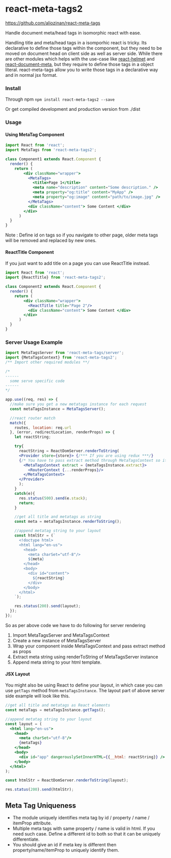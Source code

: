 # react-meta-tags2

https://github.com/aliozinan/react-meta-tags

Handle document meta/head tags in isomorphic react with ease.

Handling title and meta/head tags in a isomporhic react is tricky. Its declarative to define those tags within the component, but they need to be moved on document head on client side as well as server side. While there are other modules which helps with the use-case like <a href="https://github.com/nfl/react-helmet" target="_blank">react-helmet</a> and  <a href="https://github.com/kodyl/react-document-meta" target="_blank">react-document-meta</a>, but they require to define those tags in a object literal. react-meta-tags allow you to write those tags in a declarative way and in normal jsx format.

### Install
Through npm
`npm install react-meta-tags2 --save`

Or get compiled development and production version from ./dist

### Usage

#### Using MetaTag Component

```jsx
import React from 'react';
import MetaTags from 'react-meta-tags2';

class Component1 extends React.Component {
  render() {
    return (
        <div className="wrapper">
          <MetaTags>
            <title>Page 1</title>
            <meta name="description" content="Some description." />
            <meta property="og:title" content="MyApp" />
            <meta property="og:image" content="path/to/image.jpg" />
          </MetaTags>
          <div className="content"> Some Content </div>
        </div>
      )
  }
}
```
Note : Define id on tags so if you navigate to other page, older meta tags will be removed and replaced by new ones.


#### ReactTitle Component
If you just want to add title on a page you can use ReactTitle instead.
```jsx
import React from 'react';
import {ReactTitle} from 'react-meta-tags2';

class Component2 extends React.Component {
  render() {
    return (
        <div className="wrapper">
          <ReactTitle title="Page 2"/>
          <div className="content"> Some Content </div>
        </div>
      )
  }
}
```

### Server Usage Example

```jsx
import MetaTagsServer from 'react-meta-tags/server';
import {MetaTagsContext} from 'react-meta-tags2';
/** Import other required modules **/

/*
------
  some serve specific code
------
*/

app.use((req, res) => {
  //make sure you get a new metatags instance for each request
  const metaTagsInstance = MetaTagsServer();

  //react router match
  match({
    routes, location: req.url
  }, (error, redirectLocation, renderProps) => {
    let reactString;

    try{
      reactString = ReactDomServer.renderToString(
      <Provider store={store}> {/*** If you are using redux ***/}
      {/* You have to pass extract method through MetaTagsContext so it can catch meta tags */}
        <MetaTagsContext extract = {metaTagsInstance.extract}>
          <RouterContext {...renderProps}/>
        </MetaTagsContext>
      </Provider>
      );
    }
    catch(e){
      res.status(500).send(e.stack);
      return;
    }

    //get all title and metatags as string
    const meta = metaTagsInstance.renderToString();

    //append metatag string to your layout
    const htmlStr = (`
      <!doctype html>
      <html lang="en-us">
        <head>
          <meta charSet="utf-8"/>
          ${meta}
        </head>
        <body>
          <div id="content">
            ${reactString}
          </div>
        </body>
      </html>  
    `);

    res.status(200).send(layout);
  });
});
```

So as per above code we have to do following for server rendering

1. Import MetaTagsServer and MetaTagsContext
2. Create a new instance of MetaTagsServer
3. Wrap your component inside MetaTagsContext and pass extract method as props
4. Extract meta string using renderToString of MetaTagsServer instance
5. Append meta string to your html template.

#### JSX Layout
You might also be using React to define your layout, in which case you can use `getTags` method from `metaTagsInstance`. The layout part of above server side example will look like this.
```jsx
//get all title and metatags as React elements
const metaTags = metaTagsInstance.getTags();

//append metatag string to your layout
const layout = (
  <html lang="en-us">
    <head>
      <meta charSet="utf-8"/>
      {metaTags}
    </head>
    <body>
      <div id="app" dangerouslySetInnerHTML={{__html: reactString}} />
    </body>
  </html>  
);

const htmlStr = ReactDomServer.renderToString(layout);

res.status(200).send(htmlStr);
```



## Meta Tag Uniqueness
- The module uniquely identifies meta tag by id / property / name / itemProp attribute.
- Multiple meta tags with same property / name is valid in html. If you need such case. Define a different id to both so that it can be uniquely differentiate.
- You should give an id if meta key is different then property/name/itemProp to uniquely identify them.
